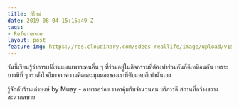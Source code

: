```yaml
---
title: ที่ใหม่
date: 2019-08-04 15:15:49 Z
tags:
- Reference
layout: post
feature-img: https://res.cloudinary.com/sdees-reallife/image/upload/v1555658919/sample_feature_img.png
---
```


วันนี้เรียนรู้ว่าการเปลี่ยนแผนเพราะคนอื่น ๆ ที่ร่วมอยู่ในกิจกรรมที่ต้องทำร่วมกันก็ดีเหมือนกัน เพราะบางทีที่ ๆ เราตั้งใจก็มาจากความคิดและมุมมองของเราที่คับแคบก็เท่านั้นเอง

<i class="fa fa-child" style="color:plum"></i>

รู้จักกับร้านเล่งหงษ์ by Muay - อาหารอร่อย ราคาคุ้มกับจำนวนคน บริการดี สถานที่กว้างขวาง สะดวกสบาย
